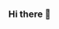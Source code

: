 ### Hi there 👋

<!--
**bionicsystemcatalonia/bionicsystemcatalonia** is a ✨ _special_ ✨ repository because its `README.md` (this file) appears on your GitHub profile.

Here are some ideas to get you started:

- 🔭 I’m currently working on ... prótesis 
- 🌱 I’m currently learning ... GitHub 
- 👯 I’m looking to collaborate on ... salud y tecnología 
- 🤔 I’m looking for help with ... IA 
- 💬 Ask me about ...salud 
- 📫 How to reach me: ... feliz 
- 😄 Pronouns: ... bionicsystemcatalonia@gmail.com
- ⚡ Fun fact: ... sempre 
-->
